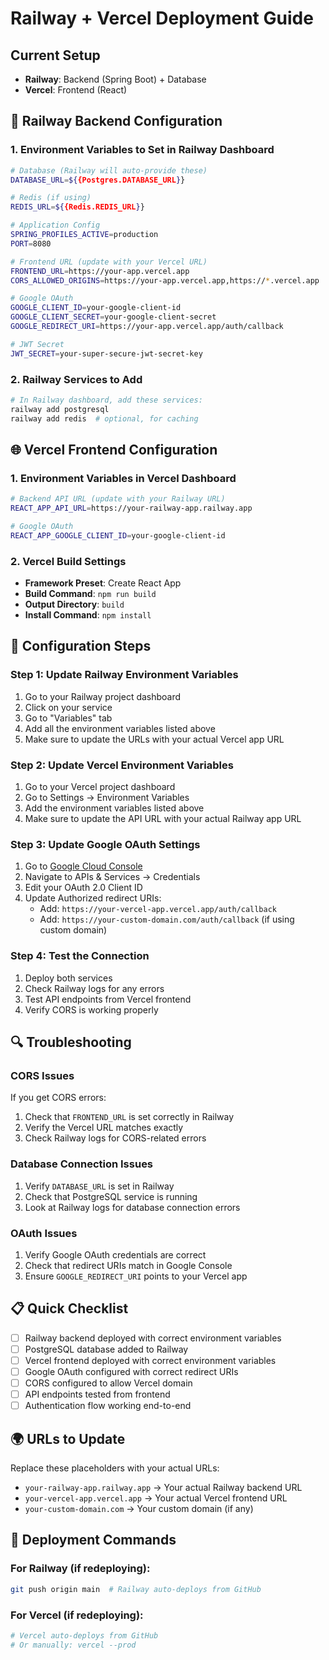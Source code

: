 # Railway + Vercel Deployment Guide

## Current Setup
- **Railway**: Backend (Spring Boot) + Database
- **Vercel**: Frontend (React)

## 🚀 Railway Backend Configuration

### 1. Environment Variables to Set in Railway Dashboard

```bash
# Database (Railway will auto-provide these)
DATABASE_URL=${{Postgres.DATABASE_URL}}

# Redis (if using)
REDIS_URL=${{Redis.REDIS_URL}}

# Application Config
SPRING_PROFILES_ACTIVE=production
PORT=8080

# Frontend URL (update with your Vercel URL)
FRONTEND_URL=https://your-app.vercel.app
CORS_ALLOWED_ORIGINS=https://your-app.vercel.app,https://*.vercel.app

# Google OAuth
GOOGLE_CLIENT_ID=your-google-client-id
GOOGLE_CLIENT_SECRET=your-google-client-secret
GOOGLE_REDIRECT_URI=https://your-app.vercel.app/auth/callback

# JWT Secret
JWT_SECRET=your-super-secure-jwt-secret-key
```

### 2. Railway Services to Add

```bash
# In Railway dashboard, add these services:
railway add postgresql
railway add redis  # optional, for caching
```

## 🌐 Vercel Frontend Configuration

### 1. Environment Variables in Vercel Dashboard

```bash
# Backend API URL (update with your Railway URL)
REACT_APP_API_URL=https://your-railway-app.railway.app

# Google OAuth
REACT_APP_GOOGLE_CLIENT_ID=your-google-client-id
```

### 2. Vercel Build Settings

- **Framework Preset**: Create React App
- **Build Command**: `npm run build`
- **Output Directory**: `build`
- **Install Command**: `npm install`

## 🔧 Configuration Steps

### Step 1: Update Railway Environment Variables

1. Go to your Railway project dashboard
2. Click on your service
3. Go to "Variables" tab
4. Add all the environment variables listed above
5. Make sure to update the URLs with your actual Vercel app URL

### Step 2: Update Vercel Environment Variables

1. Go to your Vercel project dashboard
2. Go to Settings → Environment Variables
3. Add the environment variables listed above
4. Make sure to update the API URL with your actual Railway app URL

### Step 3: Update Google OAuth Settings

1. Go to [Google Cloud Console](https://console.cloud.google.com/)
2. Navigate to APIs & Services → Credentials
3. Edit your OAuth 2.0 Client ID
4. Update Authorized redirect URIs:
   - Add: `https://your-vercel-app.vercel.app/auth/callback`
   - Add: `https://your-custom-domain.com/auth/callback` (if using custom domain)

### Step 4: Test the Connection

1. Deploy both services
2. Check Railway logs for any errors
3. Test API endpoints from Vercel frontend
4. Verify CORS is working properly

## 🔍 Troubleshooting

### CORS Issues
If you get CORS errors:
1. Check that `FRONTEND_URL` is set correctly in Railway
2. Verify the Vercel URL matches exactly
3. Check Railway logs for CORS-related errors

### Database Connection Issues
1. Verify `DATABASE_URL` is set in Railway
2. Check that PostgreSQL service is running
3. Look at Railway logs for database connection errors

### OAuth Issues
1. Verify Google OAuth credentials are correct
2. Check that redirect URIs match in Google Console
3. Ensure `GOOGLE_REDIRECT_URI` points to your Vercel app

## 📋 Quick Checklist

- [ ] Railway backend deployed with correct environment variables
- [ ] PostgreSQL database added to Railway
- [ ] Vercel frontend deployed with correct environment variables
- [ ] Google OAuth configured with correct redirect URIs
- [ ] CORS configured to allow Vercel domain
- [ ] API endpoints tested from frontend
- [ ] Authentication flow working end-to-end

## 🌍 URLs to Update

Replace these placeholders with your actual URLs:

- `your-railway-app.railway.app` → Your actual Railway backend URL
- `your-vercel-app.vercel.app` → Your actual Vercel frontend URL
- `your-custom-domain.com` → Your custom domain (if any)

## 🚀 Deployment Commands

### For Railway (if redeploying):
```bash
git push origin main  # Railway auto-deploys from GitHub
```

### For Vercel (if redeploying):
```bash
# Vercel auto-deploys from GitHub
# Or manually: vercel --prod
```